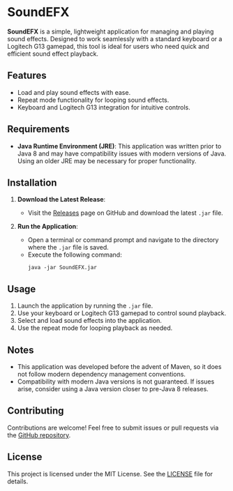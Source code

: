 # SoundEFX

**SoundEFX** is a simple, lightweight application for managing and playing sound effects. Designed to work seamlessly with a standard keyboard or a Logitech G13 gamepad, this tool is ideal for users who need quick and efficient sound effect playback.

## Features

- Load and play sound effects with ease.
- Repeat mode functionality for looping sound effects.
- Keyboard and Logitech G13 integration for intuitive controls.

## Requirements

- **Java Runtime Environment (JRE)**: This application was written prior to Java 8 and may have compatibility issues with modern versions of Java. Using an older JRE may be necessary for proper functionality.

## Installation

1. **Download the Latest Release**:
   - Visit the [Releases](https://github.com/SEary342/SoundEFX/releases) page on GitHub and download the latest `.jar` file.

2. **Run the Application**:
   - Open a terminal or command prompt and navigate to the directory where the `.jar` file is saved.
   - Execute the following command:
     ```
     java -jar SoundEFX.jar
     ```

## Usage

1. Launch the application by running the `.jar` file.
2. Use your keyboard or Logitech G13 gamepad to control sound playback.
3. Select and load sound effects into the application.
4. Use the repeat mode for looping playback as needed.

## Notes

- This application was developed before the advent of Maven, so it does not follow modern dependency management conventions.
- Compatibility with modern Java versions is not guaranteed. If issues arise, consider using a Java version closer to pre-Java 8 releases.

## Contributing

Contributions are welcome! Feel free to submit issues or pull requests via the [GitHub repository](https://github.com/SEary342/SoundEFX).

## License

This project is licensed under the MIT License. See the [LICENSE](https://github.com/SEary342/SoundEFX/blob/main/LICENSE) file for details.

